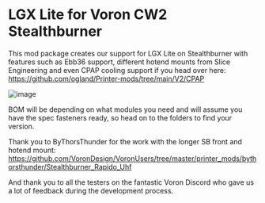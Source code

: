 # LGX Lite for Voron CW2 Stealthburner

This mod package creates our support for LGX Lite on Stealthburner with features such as Ebb36 support, different hotend mounts from Slice Engineering and even CPAP cooling support if you head over here: https://github.com/ogland/Printer-mods/tree/main/V2/CPAP

![image](https://user-images.githubusercontent.com/37978198/214072299-7d7d539a-c273-49ca-9d39-52bca6b3fe52.png)

BOM will be depending on what modules you need and will assume you have the spec fasteners ready, so head on to the folders to find your version.

Thank you to ByThorsThunder for the work with the longer SB front and hotend mount: https://github.com/VoronDesign/VoronUsers/tree/master/printer_mods/bythorsthunder/Stealthburner_Rapido_Uhf

And thank you to all the testers on the fantastic Voron Discord who gave us a lot of feedback during the development process.
